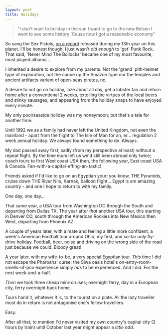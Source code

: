 ```yaml
---
layout: post
title: Holidays
---
```


> "I don't want to holiday in the sun
> I want to go to the new Belsen
> I want to see some history
> 'Cause now I got a reasonable economy"

So sang the Sex Pistols, [on a record](https://en.m.wikipedia.org/wiki/Holidays_in_the_Sun_(song)) released during my 13th year on this planet.  I'll be honest though, I just wasn't *old enough* to 'get' Punk Rock.  That said, 'Never Mind The Bollocks' became one of my most favourite, most played albums… 

I inherited a desire to explore from my parents.  Not the 'grand' pith-helmet type of exploration, not the canoe up the Amazon type nor the temples and ancient artifacts variant of open-seas pirates, no.

A desire to not go on holiday, laze about all day, get a lobster tan and return home after a conventional 2 weeks, extolling the virtues of the local beers and stinky sausages, and appearing from the holiday snaps to have enjoyed every minute.

My only pool/seaside holiday was my honeymoon; but that's a tale for another time.

Until 1992 we as a family had never left the United Kingdom, not even the mainland - apart from the flight to The Isle of Man for an, er… regulation 2 week annual holiday.  We always found something to do.  Always.

My dad passed away first, sadly (from my perspective at least) without a repeat flight.  By the time mum left us we'd still been abroad only twice; coach tours to first West coast USA then, the following year, East coast USA & Canada.  Fan-with-a-capital-effing-an-tastic!

Friends asked if I'd like to go on an Egyptian your; you know, THE Pyramids, cruise down THE River Nile, Karnak, balloon flight…  Egypt is am amazing country - and one I hope to return to with my family.

One day, one day…

That same year, a USA tour from Washington DC through the South and departing from Dallas TX.  The year after *that* another USA tour, this starting in Denver CO, south through the American Rockies into New Mexico then West, departing from Phoenix AZ.

A couple of years later, with a mate and feeling a little more confident, a week's American Football tour around Ohio; my first, and so-far *only* fly-drive holiday.  Football, beer, noise and driving on the wrong side of the road just because we could.  Bloody great!

A year later, with my wife-to-be, a very special Egyptian tour.  *This* time I did not escape the Pharoahs' curse; the Siwa oasis hotel's on-entry-room-smells-of-poo experience simply *has* to be experienced.  And I did.  For the next week-and-a-half.

*Then* we took three cheap mini-cruises; overnight ferry, day in a European city, ferry overnight back home.

Tours hand it, whatever *it* is, to the tourist on a plate.  All the lazy traveller must do in return is not antagonise one's fellow travellers.

Easy.

After all that, to mention I'd never visited my own country's capital city (2 hours by train) until October last year might appear a *little* odd.